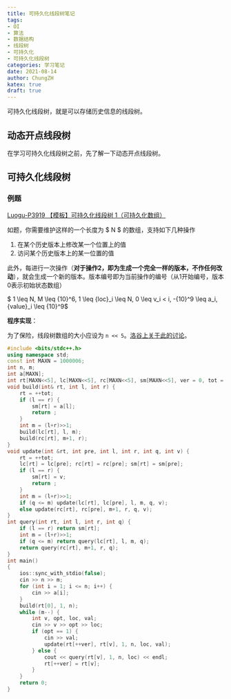 ```yaml
---
title: 可持久化线段树笔记
tags:
- OI
- 算法
- 数据结构
- 线段树
- 可持久化
- 可持久化线段树
categories: 学习笔记
date: 2021-08-14
author: ChungZH
katex: true
draft: true
---
```


可持久化线段树，就是可以存储历史信息的线段树。

## 动态开点线段树

在学习可持久化线段树之前，先了解一下动态开点线段树。

## 可持久化线段树

### 例题

[Luogu-P3919 【模板】可持久化线段树 1（可持久化数组）](https://www.luogu.com.cn/problem/P3919)

如题，你需要维护这样的一个长度为 $ N $ 的数组，支持如下几种操作

1. 在某个历史版本上修改某一个位置上的值
2. 访问某个历史版本上的某一位置的值

此外，每进行一次操作（**对于操作2，即为生成一个完全一样的版本，不作任何改动**），就会生成一个新的版本。版本编号即为当前操作的编号（从1开始编号，版本0表示初始状态数组）

$ 1 \leq N, M \leq {10}^6, 1 \leq {loc}_i \leq N, 0 \leq v_i < i, -{10}^9 \leq a_i, {value}_i  \leq {10}^9$

**程序实现**：

为了保险，线段树数组的大小应设为 `n << 5`。[洛谷上关于此的讨论](https://www.luogu.com.cn/discuss/354067)。

```cpp
#include <bits/stdc++.h>
using namespace std;
const int MAXN = 1000006;
int n, m;
int a[MAXN];
int rt[MAXN<<5], lc[MAXN<<5], rc[MAXN<<5], sm[MAXN<<5], ver = 0, tot = 0;
void build(int& rt, int l, int r) {
    rt = ++tot;
    if (l == r) {
        sm[rt] = a[l];
        return ;
    }
    int m = (l+r)>>1;
    build(lc[rt], l, m);
    build(rc[rt], m+1, r);
}
void update(int &rt, int pre, int l, int r, int q, int v) {
    rt = ++tot;
    lc[rt] = lc[pre]; rc[rt] = rc[pre]; sm[rt] = sm[pre];
    if (l == r) {
        sm[rt] = v;
        return ;
    }
    int m = (l+r)>>1;
    if (q <= m) update(lc[rt], lc[pre], l, m, q, v);
    else update(rc[rt], rc[pre], m+1, r, q, v);
}
int query(int rt, int l, int r, int q) {
    if (l == r) return sm[rt];
    int m = (l+r)>>1;
    if (q <= m) return query(lc[rt], l, m, q);
    return query(rc[rt], m+1, r, q);
}
int main()
{
    ios::sync_with_stdio(false);
    cin >> n >> m;
    for (int i = 1; i <= n; i++) {
        cin >> a[i];
    }
    build(rt[0], 1, n);
    while (m--) {
        int v, opt, loc, val;
        cin >> v >> opt >> loc;
        if (opt == 1) {
            cin >> val;
            update(rt[++ver], rt[v], 1, n, loc, val);
        } else {
            cout << query(rt[v], 1, n, loc) << endl;
            rt[++ver] = rt[v];
        }
    }
    return 0;
}
```
